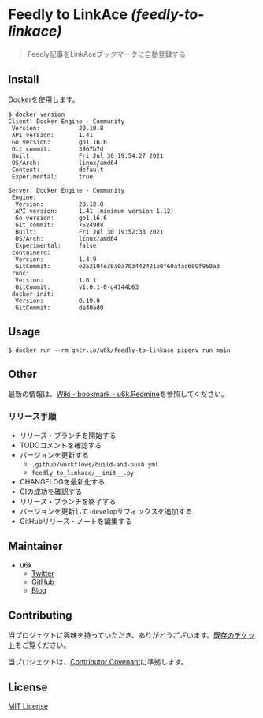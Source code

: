 # Feedly to LinkAce _(feedly-to-linkace)_

> Feedly記事をLinkAceブックマークに自動登録する

## Install

Dockerを使用します。

```
$ docker version
Client: Docker Engine - Community
 Version:           20.10.8
 API version:       1.41
 Go version:        go1.16.6
 Git commit:        3967b7d
 Built:             Fri Jul 30 19:54:27 2021
 OS/Arch:           linux/amd64
 Context:           default
 Experimental:      true

Server: Docker Engine - Community
 Engine:
  Version:          20.10.8
  API version:      1.41 (minimum version 1.12)
  Go version:       go1.16.6
  Git commit:       75249d8
  Built:            Fri Jul 30 19:52:33 2021
  OS/Arch:          linux/amd64
  Experimental:     false
 containerd:
  Version:          1.4.9
  GitCommit:        e25210fe30a0a703442421b0f60afac609f950a3
 runc:
  Version:          1.0.1
  GitCommit:        v1.0.1-0-g4144b63
 docker-init:
  Version:          0.19.0
  GitCommit:        de40ad0
```

## Usage

```
$ docker run --rm ghcr.io/u6k/feedly-to-linkace pipenv run main
```

## Other

最新の情報は、[Wiki - bookmark - u6k.Redmine](https://redmine.u6k.me/projects/bookmark-bundler/wiki/Wiki)を参照してください。

### リリース手順

- リリース・ブランチを開始する
- TODOコメントを確認する
- バージョンを更新する
    - `.github/workflows/build-and-push.yml`
    - `feedly_to_linkace/__init__.py`
- CHANGELOGを最新化する
- CIの成功を確認する
- リリース・ブランチを終了する
- バージョンを更新して`-develop`サフィックスを追加する
- GitHubリリース・ノートを編集する

## Maintainer

- u6k
    - [Twitter](https://twitter.com/u6k_yu1)
    - [GitHub](https://github.com/u6k)
    - [Blog](https://blog.u6k.me/)

## Contributing

当プロジェクトに興味を持っていただき、ありがとうございます。[既存のチケット](https://redmine.u6k.me/projects/bookmark-bundler/issues/)をご覧ください。

当プロジェクトは、[Contributor Covenant](https://www.contributor-covenant.org/version/1/4/code-of-conduct)に準拠します。

## License

[MIT License](https://github.com/u6k/feedly-to-linkace/blob/master/LICENSE)
